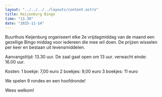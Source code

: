 ```yaml
---
layout: "../../../../layouts/content.astro"
title: Keijenburg Bingo
time: "13.30"
date: "2025-11-14"
---
```


Buurthuis Keijenburg organiseert elke 2e vrijdagmiddag van de maand een gezellige Bingo middag voor iedereen die mee wil doen.
De prijzen wisselen per keer en bestaan uit levensmiddelen.

Aanvangsttijd: 13.30 uur.
De zaal gaat open om 13 uur.
verwacht einde: 16.00 uur.

Kosten:
1 boekje: 7,00 euro
2 boekjes: 9,00 euro
3 boekjes: 11 euro

We spelen 9 rondes en een hoofdronde!

Wees welkom!
